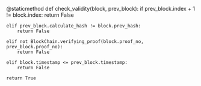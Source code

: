 @staticmethod
def check_validity(block, prev_block):
    if prev_block.index + 1 != block.index:
        return False

    elif prev_block.calculate_hash != block.prev_hash:
        return False

    elif not BlockChain.verifying_proof(block.proof_no, prev_block.proof_no):
        return False

    elif block.timestamp <= prev_block.timestamp:
        return False

    return True